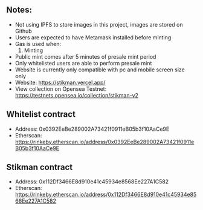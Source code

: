 ## Notes:

- Not using IPFS to store images in this project, images are stored on Github
- Users are expected to have Metamask installed before minting
- Gas is used when:
  1. Minting
- Public mint comes after 5 minutes of presale mint period
- Only whitelisted users are able to perform presale mint
- Website is currently only compatible with pc and mobile screen size only
- Website: https://stikman.vercel.app/
- View collection on Opensea Testnet: https://testnets.opensea.io/collection/stikman-v2

## Whitelist contract

- Address: 0x0392EeBe289002A73421f0911eB05b3f10AaCe9E
- Etherscan: https://rinkeby.etherscan.io/address/0x0392EeBe289002A73421f0911eB05b3f10AaCe9E

## Stikman contract

- Address: 0x112Df3466E8d910e41c45934e8568Ee227A1C582
- Etherscan: https://rinkeby.etherscan.io/address/0x112Df3466E8d910e41c45934e8568Ee227A1C582

